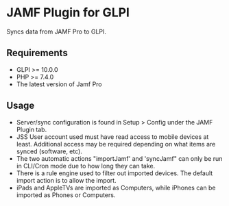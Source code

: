 # JAMF Plugin for GLPI

Syncs data from JAMF Pro to GLPI.

## Requirements
- GLPI >= 10.0.0
- PHP >= 7.4.0
- The latest version of Jamf Pro

## Usage
- Server/sync configuration is found in Setup > Config under the JAMF Plugin tab.
- JSS User account used must have read access to mobile devices at least. Additional access may be required depending on what items are synced (software, etc).
- The two automatic actions "importJamf' and 'syncJamf" can only be run in CLI/Cron mode due to how long they can take.
- There is a rule engine used to filter out imported devices. The default import action is to allow the import.
- iPads and AppleTVs are imported as Computers, while iPhones can be imported as Phones or Computers.
